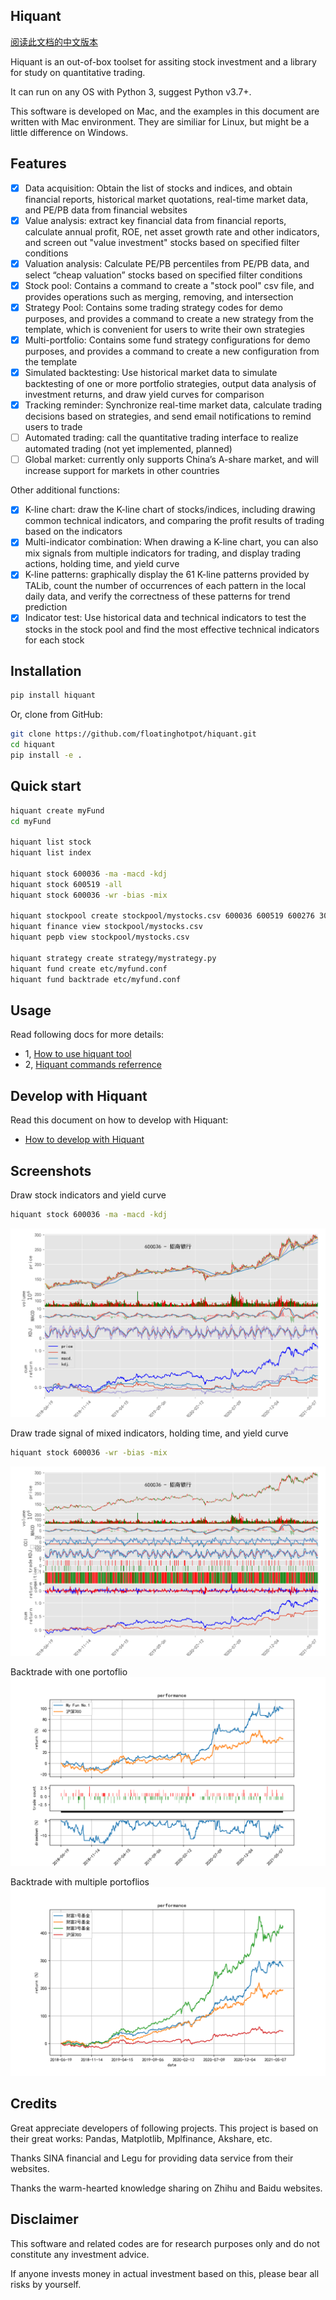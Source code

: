 
## Hiquant

[阅读此文档的中文版本](README_zh.md)

Hiquant is an out-of-box toolset for assiting stock investment and a library for study on quantitative trading.

It can run on any OS with Python 3, suggest Python v3.7+. 

This software is developed on Mac, and the examples in this document are written with Mac environment. They are similiar for Linux, but might be a little difference on Windows.

## Features

- [x] Data acquisition: Obtain the list of stocks and indices, and obtain financial reports, historical market quotations, real-time market data, and PE/PB data from financial websites
- [x] Value analysis: extract key financial data from financial reports, calculate annual profit, ROE, net asset growth rate and other indicators, and screen out "value investment" stocks based on specified filter conditions
- [x] Valuation analysis: Calculate PE/PB percentiles from PE/PB data, and select “cheap valuation” stocks based on specified filter conditions
- [x] Stock pool: Contains a command to create a "stock pool" csv file, and provides operations such as merging, removing, and intersection
- [x] Strategy Pool: Contains some trading strategy codes for demo purposes, and provides a command to create a new strategy from the template, which is convenient for users to write their own strategies
- [x] Multi-portfolio: Contains some fund strategy configurations for demo purposes, and provides a command to create a new configuration from the template
- [x] Simulated backtesting: Use historical market data to simulate backtesting of one or more portfolio strategies, output data analysis of investment returns, and draw yield curves for comparison
- [x] Tracking reminder: Synchronize real-time market data, calculate trading decisions based on strategies, and send email notifications to remind users to trade
- [ ] Automated trading: call the quantitative trading interface to realize automated trading (not yet implemented, planned)
- [ ] Global market: currently only supports China’s A-share market, and will increase support for markets in other countries

Other additional functions:
- [x] K-line chart: draw the K-line chart of stocks/indices, including drawing common technical indicators, and comparing the profit results of trading based on the indicators
- [x] Multi-indicator combination: When drawing a K-line chart, you can also mix signals from multiple indicators for trading, and display trading actions, holding time, and yield curve
- [x] K-line patterns: graphically display the 61 K-line patterns provided by TALib, count the number of occurrences of each pattern in the local daily data, and verify the correctness of these patterns for trend prediction
- [x] Indicator test: Use historical data and technical indicators to test the stocks in the stock pool and find the most effective technical indicators for each stock

## Installation

```bash
pip install hiquant
```

Or, clone from GitHub:
```bash
git clone https://github.com/floatinghotpot/hiquant.git
cd hiquant
pip install -e .
```

## Quick start

```bash
hiquant create myFund
cd myFund

hiquant list stock
hiquant list index

hiquant stock 600036 -ma -macd -kdj
hiquant stock 600519 -all
hiquant stock 600036 -wr -bias -mix

hiquant stockpool create stockpool/mystocks.csv 600036 600519 600276 300357 002258
hiquant finance view stockpool/mystocks.csv
hiquant pepb view stockpool/mystocks.csv

hiquant strategy create strategy/mystrategy.py
hiquant fund create etc/myfund.conf
hiquant fund backtrade etc/myfund.conf
```

## Usage

Read following docs for more details:
- 1, [How to use hiquant tool](docs/README.md)
- 2, [Hiquant commands referrence](docs/CMD.md)

## Develop with Hiquant

Read this document on how to develop with Hiquant:
- [How to develop with Hiquant](docs/DEV.md)

## Screenshots

Draw stock indicators and yield curve
```bash
hiquant stock 600036 -ma -macd -kdj
```
![Draw stock](docs/draw_stock_1.png)

Draw trade signal of mixed indicators, holding time, and yield curve
```bash
hiquant stock 600036 -wr -bias -mix
```
![Draw stock](docs/draw_stock_2.png)

Backtrade with one portoflio
![Draw stock](docs/back_trade.png)

Backtrade with multiple portoflios
![Draw stock](docs/multi_funds.png)

## Credits

Great appreciate developers of following projects. This project is based on their great works: Pandas, Matplotlib, Mplfinance, Akshare, etc.

Thanks SINA financial and Legu for providing data service from their websites.

Thanks the warm-hearted knowledge sharing on Zhihu and Baidu websites.

## Disclaimer

This software and related codes are for research purposes only and do not constitute any investment advice.

If anyone invests money in actual investment based on this, please bear all risks by yourself.
